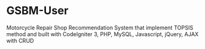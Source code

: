 # GSBM-User
Motorcycle Repair Shop Recommendation System that implement TOPSIS method and built with CodeIgniter 3, PHP, MySQL, Javascript, jQuery, AJAX with CRUD
